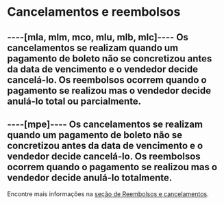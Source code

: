 # Cancelamentos e reembolsos

----[mla, mlm, mco, mlu, mlb, mlc]----
Os cancelamentos se realizam quando um pagamento de boleto não se concretizou antes da data de vencimento e o vendedor decide cancelá-lo. Os reembolsos ocorrem quando o pagamento se realizou mas o vendedor decide anulá-lo total ou parcialmente.
------------

----[mpe]----
Os cancelamentos se realizam quando um pagamento de boleto não se concretizou antes da data de vencimento e o vendedor decide cancelá-lo. Os reembolsos ocorrem quando o pagamento se realizou mas o vendedor decide anulá-lo totalmente.
------------

Encontre mais informações na [seção de Reembolsos e cancelamentos](/developers/pt/guides/additional-content/sales-processing/cancellations-and-refunds).